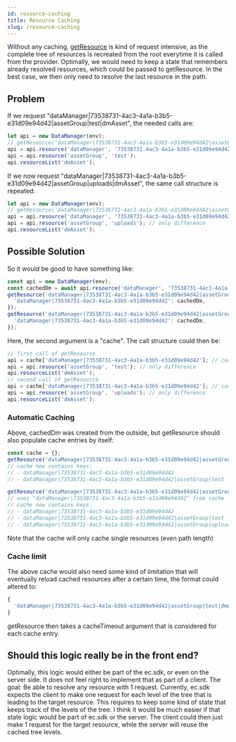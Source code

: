```yaml
---
id: resource-caching
title: Resource Caching
slug: /resource-caching
---
```


Without any caching, [getResource](./get-resource) is kind of request intensive, as the complete tree of resources is recreated from the root everytime it is called from the provider. Optimally, we would need to keep a state that remembers already resolved resources, which could be passed to getResource. In the best case, we then only need to resolve the last resource in the path.

## Problem

If we request "dataManager|73538731-4ac3-4a1a-b3b5-e31d09e94d42|assetGroup|test|dmAsset", the needed calls are:

```js
let api = new DataManager(env);
// getResource('dataManager|73538731-4ac3-4a1a-b3b5-e31d09e94d42|assetGroup|test|dmAsset'.split('|'), api)
api = api.resource('dataManager', '73538731-4ac3-4a1a-b3b5-e31d09e94d42');
api = api.resource('assetGroup', 'test');
api.resourceList('dmAsset');
```

If we now request "dataManager|73538731-4ac3-4a1a-b3b5-e31d09e94d42|assetGroup|uploads|dmAsset", the same call structure is repeated:

```js
let api = new DataManager(env);
// getResource('dataManager|73538731-4ac3-4a1a-b3b5-e31d09e94d42|assetGroup|uploads|dmAsset'.split('|'), api)
api = api.resource('dataManager', '73538731-4ac3-4a1a-b3b5-e31d09e94d42'); // redundant
api = api.resource('assetGroup', 'uploads'); // only difference
api.resourceList('dmAsset');
```

## Possible Solution

So it would be good to have something like:

```js
const api = new DataManager(env);
const cachedDm = await api.resource('dataManager', '73538731-4ac3-4a1a-b3b5-e31d09e94d42');
getResource('dataManager|73538731-4ac3-4a1a-b3b5-e31d09e94d42|assetGroup|test|dmAsset'.split('|'), {
  'dataManager|73538731-4ac3-4a1a-b3b5-e31d09e94d42': cachedDm,
});
getResource('dataManager|73538731-4ac3-4a1a-b3b5-e31d09e94d42|assetGroup|uploads|dmAsset'.split('|'), {
  'dataManager|73538731-4ac3-4a1a-b3b5-e31d09e94d42': cachedDm,
});
```

Here, the second argument is a "cache". The call structure could then be:

```js
// first call of getResource
api = cache['dataManager|73538731-4ac3-4a1a-b3b5-e31d09e94d42']; // cachedDm
api = api.resource('assetGroup', 'test'); // only difference
api.resourceList('dmAsset');
// second call of getResource
api = cache['dataManager|73538731-4ac3-4a1a-b3b5-e31d09e94d42']; // cachedDm
api = api.resource('assetGroup', 'uploads'); // only difference
api.resourceList('dmAsset');
```

### Automatic Caching

Above, cachedDm was created from the outside, but getResource should also populate cache entries by itself:

```js
const cache = {};
getResource('dataManager|73538731-4ac3-4a1a-b3b5-e31d09e94d42|assetGroup|test|dmAsset', cache);
// cache now contains keys:
// - dataManager|73538731-4ac3-4a1a-b3b5-e31d09e94d42
// - dataManager|73538731-4ac3-4a1a-b3b5-e31d09e94d42|assetGroup|test

getResource('dataManager|73538731-4ac3-4a1a-b3b5-e31d09e94d42|assetGroup|uploads|dmAsset', cache);
// uses "dataManager|73538731-4ac3-4a1a-b3b5-e31d09e94d42" from cache
// cache now contains keys:
// - dataManager|73538731-4ac3-4a1a-b3b5-e31d09e94d42
// - dataManager|73538731-4ac3-4a1a-b3b5-e31d09e94d42|assetGroup|test
// - dataManager|73538731-4ac3-4a1a-b3b5-e31d09e94d42|assetGroup|uploads
```

Note that the cache will only cache single resources (even path length)

### Cache limit

The above cache would also need some kind of limitation that will eventually reload cached resources after a certain time, the format could altered to:

```js
{
  'dataManager|73538731-4ac3-4a1a-b3b5-e31d09e94d42|assetGroup|test|dmAsset': { timestamp, value }
}
```

getResource then takes a cacheTimeout argument that is considered for each cache entry.

## Should this logic really be in the front end?

Optimally, this logic would either be part of the ec.sdk, or even on the server side. It does not feel right to implement that as part of a client. The goal: Be able to resolve any resource with 1 request. Currently, ec.sdk expects the client to make one request for each level of the tree that is leading to the target resource. This requires to keep some kind of state that keeps track of the levels of the tree. I think it would be much easier if that state logic would be part of ec.sdk or the server. The client could then just make 1 request for the target resource, while the server will reuse the cached tree levels.
